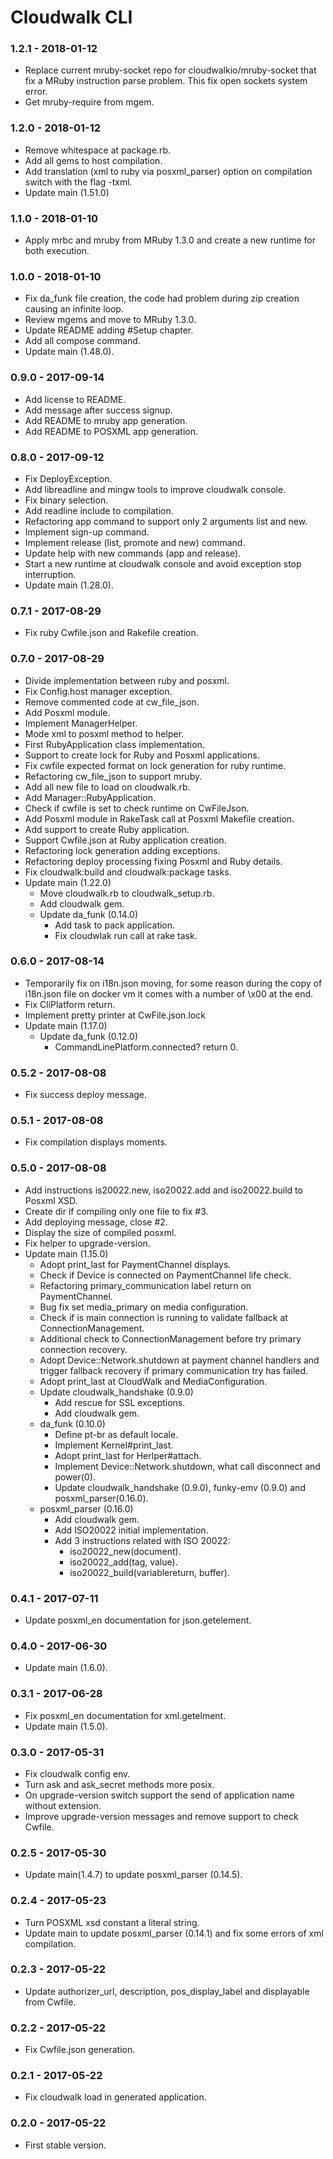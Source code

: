 # Cloudwalk CLI

### 1.2.1 - 2018-01-12

- Replace current mruby-socket repo for cloudwalkio/mruby-socket that fix a MRuby instruction parse problem. This fix open sockets system error.
- Get mruby-require from mgem.

### 1.2.0 - 2018-01-12

- Remove whitespace at package.rb.
- Add all gems to host compilation.
- Add translation (xml to ruby via posxml_parser) option on compilation switch with the flag -txml.
- Update main (1.51.0)

### 1.1.0 - 2018-01-10

- Apply mrbc and mruby from MRuby 1.3.0 and create a new runtime for both execution.

### 1.0.0 - 2018-01-10

- Fix da_funk file creation, the code had problem during zip creation causing an infinite loop.
- Review mgems and move to MRuby 1.3.0.
- Update README adding #Setup chapter.
- Add all compose command.
- Update main (1.48.0).

### 0.9.0 - 2017-09-14

- Add license to README.
- Add message after success signup.
- Add README to mruby app generation.
- Add README to POSXML app generation.

### 0.8.0 - 2017-09-12

- Fix DeployException.
- Add libreadline and mingw tools to improve cloudwalk console.
- Fix binary selection.
- Add readline include to compilation.
- Refactoring app command to support only 2 arguments list and new.
- Implement sign-up command.
- Implement release (list, promote and new) command.
- Update help with new commands (app and release).
- Start a new runtime at cloudwalk console and avoid exception stop interruption.
- Update main (1.28.0).

### 0.7.1 - 2017-08-29

- Fix ruby Cwfile.json and Rakefile creation.

### 0.7.0 - 2017-08-29

- Divide implementation between ruby and posxml.
- Fix Config.host manager exception.
- Remove commented code at cw_file_json.
- Add Posxml module.
- Implement ManagerHelper.
- Mode xml to posxml method to helper.
- First RubyApplication class implementation.
- Support to create lock for Ruby and Posxml applications.
- Fix cwfile expected format on lock generation for ruby runtime.
- Refactoring cw_file_json to support mruby.
- Add all new file to load on cloudwalk.rb.
- Add Manager::RubyApplication.
- Check if cwfile is set to check runtime on CwFileJson.
- Add Posxml module in RakeTask call at Posxml Makefile creation.
- Add support to create Ruby application.
- Support Cwfile.json at Ruby application creation.
- Refactoring lock generation adding exceptions.
- Refactoring deploy processing fixing Posxml and Ruby details.
- Fix cloudwalk:build and cloudwalk:package tasks.
- Update main (1.22.0)
    - Move cloudwalk.rb to cloudwalk_setup.rb.
    - Add cloudwalk gem.
    - Update da_funk (0.14.0)
        - Add task to pack application.
        - Fix cloudwlak run call at rake task.

### 0.6.0 - 2017-08-14

- Temporarily fix on i18n.json moving, for some reason during the copy of i18n.json file on docker vm it comes with a number of \x00 at the end.
- Fix CliPlatform return.
- Implement pretty printer at CwFile.json.lock
- Update main (1.17.0)
    - Update da_funk (0.12.0)
        - CommandLinePlatform.connected? return 0.

### 0.5.2 - 2017-08-08

- Fix success deploy message.

### 0.5.1 - 2017-08-08

- Fix compilation displays moments.

### 0.5.0 - 2017-08-08

- Add instructions is20022.new, iso20022.add and iso20022.build to Posxml XSD.
- Create dir if compiling only one file to fix #3.
- Add deploying message, close #2.
- Display the size of compiled posxml.
- Fix helper to upgrade-version.
- Update main (1.15.0)
    - Adopt print_last for PaymentChannel displays.
    - Check if Device is connected on PaymentChannel life check.
    - Refactoring primary_communication label return on PaymentChannel.
    - Bug fix set media_primary on media configuration.
    - Check if is main connection is running to validate fallback at ConnectionManagement.
    - Additional check to ConnectionManagement before try primary connection recovery.
    - Adopt Device::Network.shutdown at payment channel handlers and trigger fallback recovery if primary communication try has failed.
    - Adopt print_last at CloudWalk and MediaConfiguration.
    - Update cloudwalk_handshake (0.9.0)
        - Add rescue for SSL exceptions.
        - Add cloudwalk gem.
    - da_funk (0.10.0)
        - Define pt-br as default locale.
        - Implement Kernel#print_last.
        - Adopt print_last for Herlper#attach.
        - Implement Device::Network.shutdown, what call disconnect and power(0).
        - Update cloudwalk_handshake (0.9.0), funky-emv (0.9.0) and posxml_parser(0.16.0).
    - posxml_parser (0.16.0)
        - Add cloudwalk gem.
        - Add ISO20022 initial implementation.
        - Add 3 instructions related with ISO 20022:
            - iso20022_new(document).
            - iso20022_add(tag, value).
            - iso20022_build(variablereturn, buffer).

### 0.4.1 - 2017-07-11

- Update posxml_en documentation for json.getelement.

### 0.4.0 - 2017-06-30

- Update main (1.6.0).

### 0.3.1 - 2017-06-28

- Fix posxml_en documentation for xml.getelment.
- Update main (1.5.0).

### 0.3.0 - 2017-05-31

- Fix cloudwalk config env.
- Turn ask and ask_secret methods more posix.
- On upgrade-version switch support the send of application name without extension.
- Improve upgrade-version messages and remove support to check Cwfile.

### 0.2.5 - 2017-05-30

- Update main(1.4.7) to update posxml_parser (0.14.5).

### 0.2.4 - 2017-05-23

- Turn POSXML xsd constant a literal string.
- Update main to update posxml_parser (0.14.1) and fix some errors of xml compilation.

### 0.2.3 - 2017-05-22

- Update authorizer_url, description, pos_display_label and displayable from Cwfile.

### 0.2.2 - 2017-05-22

- Fix Cwfile.json generation.

### 0.2.1 - 2017-05-22

- Fix cloudwalk load in generated application.

### 0.2.0 - 2017-05-22

- First stable version.